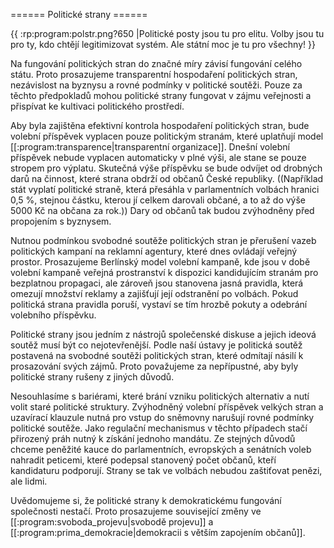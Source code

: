 ====== Politické strany ======

{{ :rp:program:polstr.png?650 |Politické posty jsou tu pro elitu. Volby jsou tu pro ty, kdo chtějí legitimizovat systém. Ale státní moc je tu pro všechny! }}

Na fungování politických stran do značné míry závisí fungování celého státu.
Proto prosazujeme transparentní hospodaření politických stran, nezávislost na byznysu a rovné podmínky v politické soutěži.
Pouze za těchto předpokladů mohou politické strany fungovat v zájmu veřejnosti a přispívat ke kultivaci politického prostředí. 

Aby byla zajištěna efektivní kontrola hospodaření politických stran, bude volební příspěvek vyplacen pouze politickým stranám, které uplatňují model [[:program:transparence|transparentní organizace]].
Dnešní volební příspěvek nebude vyplacen automaticky v plné výši, ale stane se pouze stropem pro výplatu.
Skutečná výše příspěvku se bude odvíjet od drobných darů na činnost, které strana obdrží od občanů České republiky.
((Například stát vyplatí politické straně, která přesáhla v parlamentních volbách hranici 0,5 %, stejnou částku, kterou jí celkem darovali občané, a to až do výše 5000 Kč na občana za rok.))
Dary od občanů tak budou zvýhodněny před propojením s byznysem.

Nutnou podmínkou svobodné soutěže politických stran je přerušení vazeb politických kampaní na reklamní agentury, které dnes ovládají veřejný prostor.
Prosazujeme Berlínský model volební kampaně, kde jsou v době volební kampaně veřejná prostranství k dispozici kandidujícím stranám pro bezplatnou propagaci, ale zároveň jsou stanovena jasná pravidla, která omezují množství reklamy a zajišťují její odstranění po volbách.
Pokud politická strana pravidla poruší, vystaví se tím hrozbě pokuty a odebrání volebního příspěvku.

Politické strany jsou jedním z nástrojů společenské diskuse a jejich ideová soutěž musí být co nejotevřenější.
Podle naší ústavy je politická soutěž postavená na svobodné soutěži politických stran, které odmítají násilí k prosazování svých zájmů.
Proto považujeme za nepřípustné, aby byly politické strany rušeny z jiných důvodů. 

Nesouhlasíme s bariérami, které brání vzniku politických alternativ a nutí volit staré politické struktury.
Zvýhodněný volební příspěvek velkých stran a uzavírací klauzule nutná pro vstup do sněmovny narušují rovné podmínky politické soutěže.
Jako regulační mechanismus v těchto případech stačí přirozený práh nutný k získání jednoho mandátu.
Ze stejných důvodů chceme peněžité kauce do parlamentních, evropských a senátních voleb nahradit peticemi, které podepsal stanovený počet občanů, kteří kandidaturu podporují.
Strany se tak ve volbách nebudou zaštiťovat penězi, ale lidmi. 

Uvědomujeme si, že politické strany k demokratickému fungování společnosti nestačí.
Proto prosazujeme související změny ve [[:program:svoboda_projevu|svobodě projevu]] a [[:program:prima_demokracie|demokracii s větším zapojením občanů]].
